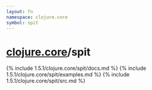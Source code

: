```yaml
---
layout: fn
namespace: clojure.core
symbol: spit
---
```


# [clojure.core](../)/spit

{% include 1.5.1/clojure.core/spit/docs.md %}
{% include 1.5.1/clojure.core/spit/examples.md %}
{% include 1.5.1/clojure.core/spit/src.md %}

